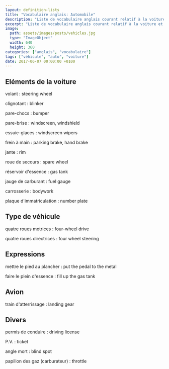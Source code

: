 ```yaml
---
layout: definition-lists
title: "Vocabulaire anglais: Automobile"
description: "Liste de vocabulaire anglais courant relatif à la voiture et autres véhicules motorisés."
excerpt: "Liste de vocabulaire anglais courant relatif à la voiture et autres véhicules motorisés."
image:
  path: assets/images/posts/vehicles.jpg
  type: "ImageObject"
  width: 640
  height: 360
categories: ["anglais", "vocabulaire"]
tags: ["véhicule", "auto", "voiture"]
date: 2017-06-07 00:00:00 +0100
---
```


## Eléments de la voiture

volant
: steering wheel

clignotant
: blinker

pare-chocs
: bumper

pare-brise
: windscreen, windshield

essuie-glaces
: windscreen wipers

frein à main
: parking brake, hand brake

jante
: rim

roue de secours
:	spare wheel

réservoir d'essence
: gas tank

jauge de carburant
: fuel gauge

carrosserie
: bodywork

plaque d'immatriculation
: number plate


## Type de véhicule

quatre roues motrices
: four-wheel drive

quatre roues directrices
: four wheel steering


## Expressions

mettre le pied au plancher
: put the pedal to the metal

faire le plein d'essence
: fill up the gas tank


## Avion

train d'atterrissage
:	landing gear


## Divers

permis de conduire
: driving license

P.V.
: ticket

angle mort
: blind spot

papillon des gaz (carburateur)
: throttle
